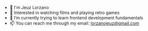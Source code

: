 - 👋 I'm Jeuz Lorzano
- 👀 Interested in watching films and playing retro games
- 🌱 I’m currently trying to learn frontend development fundamentals
- 📫 You can reach me through my email: lorzanojeuz@gmail.com

<!---
lorzanojeuz/lorzanojeuz is a ✨ special ✨ repository because its `README.md` (this file) appears on your GitHub profile.
You can click the Preview link to take a look at your changes.
--->
